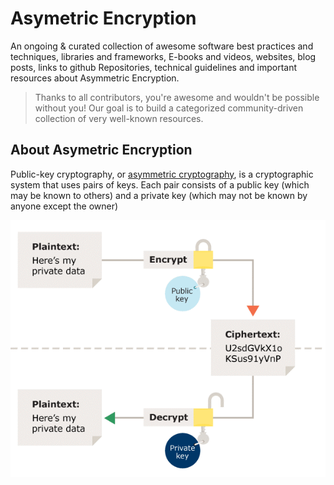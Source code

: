 # Asymetric Encryption

An ongoing & curated collection of awesome software best practices and techniques, libraries and frameworks, E-books and videos, websites, blog posts, links to github Repositories, technical guidelines and important resources about Asymmetric Encryption.
> Thanks to all contributors, you're awesome and wouldn't be possible without you! Our goal is to build a categorized community-driven collection of very well-known resources.


## About Asymetric Encryption

Public-key cryptography, or [asymmetric cryptography](https://en.wikipedia.org/wiki/Public-key_cryptography), is a cryptographic system that uses pairs of keys. Each pair consists of a public key (which may be known to others) and a private key (which may not be known by anyone except the owner)

![Assymetric Encryption](https://github.com/paulveillard/cybersecurity-asymmetric-encryption/blob/main/img/asymmetric.gif)
